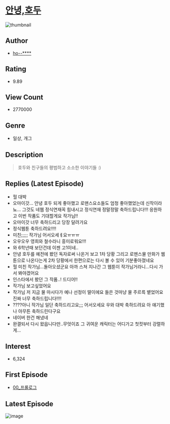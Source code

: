 # [안녕,호두](https://comic.naver.com/bestChallenge/list?titleId=700523)
![thumbnail](https://image-comic.pstatic.net/user_contents_data/challenge_comic/2018/01/18/312270/article_thumbnail_202x164_b15b4700_32fd_4ae4_870c_f1591498c10d_00000030.JPEG)

## Author
- [ho--****](https://comic.naver.com/artistTitle?id=312270)

## Rating
- 9.89

## View Count
- 2770000

## Genre
- 일상, 개그

## Description
> 호두와 친구들의 평범하고 소소한 이야기들 :)

## Replies (Latest Episode)
- 헐 대박
- 오마이갓... 안녕 호두 되게 좋아했고 로맨스요소들도 엄청 좋아했었는데 신작이라뇨... 그것도 네웹 정식연재꼭 힘내시고 정식연재 정말정말 축하드립니다!!! 응원하고 이번 작품도 기대할게요 작가님!!
- 오마이갓 너무 축하드리고 당장 달려가요
- 정식웹툰 축하드려요!!!!
- 미친;;;;; 작가님 어서오세ㅔ요ㅠㅠㅠ
- 오우오우 영희와 철수라니 흥미로워요!!!
- 와 6학년때 보던건데 이젠 고1이네..
- 안녕 호두를 예전에 봤던 독자로써 나온거 보고 1차 당황 그리고 로멘스물 만화가 웹툰으로 나온다는게 2차 당황에서 한편으로는 다시 볼 수 있어 기분좋아졌네요
- 헐 미친 작가님...돌아오셨군요 아까 스쳐 지나간 그 웹툰이 작가님거라니...다시 가서 봐야겠어요
- 인스타에서 봤던 그 작품..! 드디어!!
- 작가님 보고싶었어요
- 작가님 저 지금 물 마시다가 예나 선정이 딸이에요 들은 것마냥 물 주르륵 뱉었어요 진짜 너무 축하드립니다!!!!
- ????아니 작가님 일단 축하드리고요;;; 어서오세요 우와 대박 축하드려요 아 얘기했나 아무튼 축하드린다구요
- 네이버 한건 해냈네
- 완결되서 다시 왔읍니다만..무엇이죠 그 귀여운 캐릭터는 어디가고 첫컷부터 강렬하게...

## Interest
- 6,324

## First Episode
- [00_프롤로그](https://comic.naver.com/bestChallenge/detail?titleId=700523&no=1)

## Latest Episode
![image](https://image-comic.pstatic.net/user_contents_data/challenge_comic/2022/01/22/312270/upload_3847593822434963762.jpeg)
